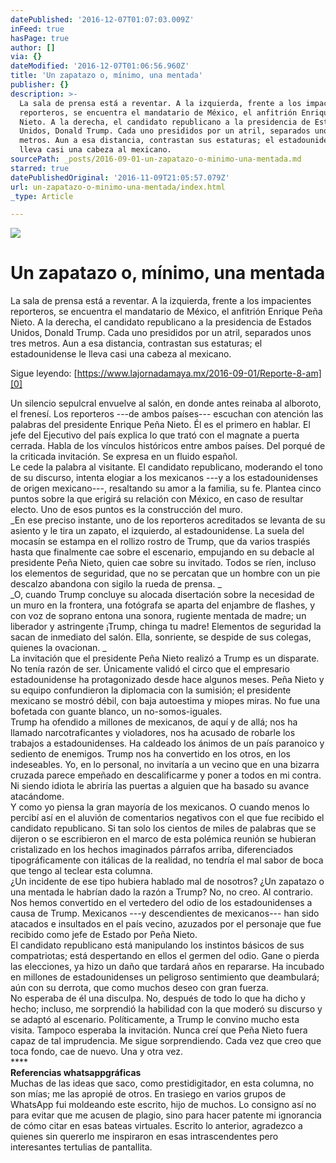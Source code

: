 ```yaml
---
datePublished: '2016-12-07T01:07:03.009Z'
inFeed: true
hasPage: true
author: []
via: {}
dateModified: '2016-12-07T01:06:56.960Z'
title: 'Un zapatazo o, mínimo, una mentada'
publisher: {}
description: >-
  La sala de prensa está a reventar. A la izquierda, frente a los impacientes
  reporteros, se encuentra el mandatario de México, el anfitrión Enrique Peña
  Nieto. A la derecha, el candidato republicano a la presidencia de Estados
  Unidos, Donald Trump. Cada uno presididos por un atril, separados unos tres
  metros. Aun a esa distancia, contrastan sus estaturas; el estadounidense le
  lleva casi una cabeza al mexicano.
sourcePath: _posts/2016-09-01-un-zapatazo-o-minimo-una-mentada.md
starred: true
datePublishedOriginal: '2016-11-09T21:05:57.079Z'
url: un-zapatazo-o-minimo-una-mentada/index.html
_type: Article

---
```

![](https://the-grid-user-content.s3-us-west-2.amazonaws.com/2862cd8d-0927-4d28-98b0-21d08139584d.jpg)

# Un zapatazo o, mínimo, una mentada

La sala de prensa está a reventar. A la izquierda, frente a los impacientes reporteros, se encuentra el mandatario de México, el anfitrión Enrique Peña Nieto. A la derecha, el candidato republicano a la presidencia de Estados Unidos, Donald Trump. Cada uno presididos por un atril, separados unos tres metros. Aun a esa distancia, contrastan sus estaturas; el estadounidense le lleva casi una cabeza al mexicano.

Sigue leyendo: [https://www.lajornadamaya.mx/2016-09-01/Reporte-8-am][0]

Un silencio sepulcral envuelve al salón, en donde antes reinaba al alboroto, el frenesí. Los reporteros ---de ambos países--- escuchan con atención las palabras del presidente Enrique Peña Nieto. Él es el primero en hablar. El jefe del Ejecutivo del país explica lo que trató con el magnate a puerta cerrada. Habla de los vínculos históricos entre ambos países. Del porqué de la criticada invitación. Se expresa en un fluido español.  
Le cede la palabra al visitante. El candidato republicano, moderando el tono de su discurso, intenta elogiar a los mexicanos ---y a los estadounidenses de origen mexicano---, resaltando su amor a la familia, su fe. Plantea cinco puntos sobre la que erigirá su relación con México, en caso de resultar electo. Uno de esos puntos es la construcción del muro.  
_En ese preciso instante, uno de los reporteros acreditados se levanta de su asiento y le tira un zapato, el izquierdo, al estadounidense. La suela del mocasín se estampa en el rollizo rostro de Trump, que da varios traspiés hasta que finalmente cae sobre el escenario, empujando en su debacle al presidente Peña Nieto, quien cae sobre su invitado. Todos se ríen, incluso los elementos de seguridad, que no se percatan que un hombre con un pie descalzo abandona con sigilo la rueda de prensa. _  
_O, cuando Trump concluye su alocada disertación sobre la necesidad de un muro en la frontera, una fotógrafa se aparta del enjambre de flashes, y con voz de soprano entona una sonora, rugiente mentada de madre; un liberador y astringente ¡Trump, chinga tu madre! Elementos de seguridad la sacan de inmediato del salón. Ella, sonriente, se despide de sus colegas, quienes la ovacionan. _  
La invitación que el presidente Peña Nieto realizó a Trump es un disparate. No tenía razón de ser. Únicamente validó el circo que el empresario estadounidense ha protagonizado desde hace algunos meses. Peña Nieto y su equipo confundieron la diplomacia con la sumisión; el presidente mexicano se mostró débil, con baja autoestima y miopes miras. No fue una bofetada con guante blanco, un no-somos-iguales.  
Trump ha ofendido a millones de mexicanos, de aquí y de allá; nos ha llamado narcotraficantes y violadores, nos ha acusado de robarle los trabajos a estadounidenses. Ha caldeado los ánimos de un país paranoico y sediento de enemigos. Trump nos ha convertido en los otros, en los indeseables. Yo, en lo personal, no invitaría a un vecino que en una bizarra cruzada parece empeñado en descalificarme y poner a todos en mi contra. Ni siendo idiota le abriría las puertas a alguien que ha basado su avance atacándome.  
Y como yo piensa la gran mayoría de los mexicanos. O cuando menos lo percibí así en el aluvión de comentarios negativos con el que fue recibido el candidato republicano. Si tan solo los cientos de miles de palabras que se dijeron o se escribieron en el marco de esta polémica reunión se hubieran cristalizado en los hechos imaginados párrafos arriba, diferenciados tipográficamente con itálicas de la realidad, no tendría el mal sabor de boca que tengo al teclear esta columna.  
¿Un incidente de ese tipo hubiera hablado mal de nosotros? ¿Un zapatazo o una mentada le habrían dado la razón a Trump? No, no creo. Al contrario. Nos hemos convertido en el vertedero del odio de los estadounidenses a causa de Trump. Mexicanos ---y descendientes de mexicanos--- han sido atacados e insultados en el país vecino, azuzados por el personaje que fue recibido como jefe de Estado por Peña Nieto.  
El candidato republicano está manipulando los instintos básicos de sus compatriotas; está despertando en ellos el germen del odio. Gane o pierda las elecciones, ya hizo un daño que tardará años en repararse. Ha incubado en millones de estadounidenses un peligroso sentimiento que deambulará; aún con su derrota, que como muchos deseo con gran fuerza.  
No esperaba de él una disculpa. No, después de todo lo que ha dicho y hecho; incluso, me sorprendió la habilidad con la que moderó su discurso y se adaptó al escenario. Políticamente, a Trump le convino mucho esta visita. Tampoco esperaba la invitación. Nunca creí que Peña Nieto fuera capaz de tal imprudencia. Me sigue sorprendiendo. Cada vez que creo que toca fondo, cae de nuevo. Una y otra vez.  
\*\*\*\*  
**Referencias whatsappgráficas**  
Muchas de las ideas que saco, como prestidigitador, en esta columna, no son mías; me las apropié de otros. En trasiego en varios grupos de WhatsApp fui moldeando este escrito, hijo de muchos. Lo consigno así no para evitar que me acusen de plagio, sino para hacer patente mi ignorancia de cómo citar en esas bateas virtuales. Escrito lo anterior, agradezco a quienes sin quererlo me inspiraron en esas intrascendentes pero interesantes tertulias de pantallita.

[0]: https://www.lajornadamaya.mx/2016-09-01/Reporte-8-am